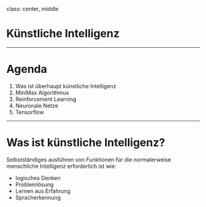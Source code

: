 class: center, middle

# Künstliche Intelligenz

---

# Agenda

1. Was ist überhaupt künstliche Intelligenz
2. MiniMax Algorithmus
3. Reinforcement Learning
4. Neuronale Netze
5. Tensorflow

---

# Was ist künstliche Intelligenz? 
Selbstständiges ausführen von Funktionen für die normalerweise 
menschliche Intelligenz erforderlich ist wie:
- logisches Denken
- Problemlösung
- Lernen aus Erfahrung
- Spracherkennung
